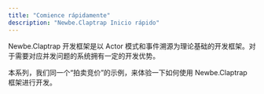 ```yaml
---
title: "Comience rápidamente"
description: "Newbe.Claptrap Inicio rápido"
---
```


Newbe.Claptrap 开发框架是以 Actor 模式和事件溯源为理论基础的开发框架。对于需要对应并发问题的系统拥有一定的开发优势。

本系列，我们同一个“拍卖竞价”的示例，来体验一下如何使用 Newbe.Claptrap 框架进行开发。
